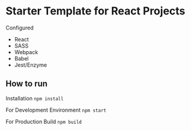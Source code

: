 # Starter Template for React Projects
Configured 
* React
* SASS
* Webpack
* Babel
* Jest/Enzyme

## How to run
Installation
`npm install`

For Development Environment
`npm start`

For Production Build
`npm build`
